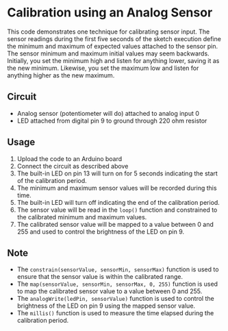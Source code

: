 # Calibration using an Analog Sensor

This code demonstrates one technique for calibrating sensor input. The sensor readings during the first five seconds of the sketch execution define the minimum and maximum of expected values attached to the sensor pin. The sensor minimum and maximum initial values may seem backwards. Initially, you set the minimum high and listen for anything lower, saving it as the new minimum. Likewise, you set the maximum low and listen for anything higher as the new maximum.

## Circuit
- Analog sensor (potentiometer will do) attached to analog input 0
- LED attached from digital pin 9 to ground through 220 ohm resistor

## Usage
1. Upload the code to an Arduino board
2. Connect the circuit as described above
3. The built-in LED on pin 13 will turn on for 5 seconds indicating the start of the calibration period.
4. The minimum and maximum sensor values will be recorded during this time.
5. The built-in LED will turn off indicating the end of the calibration period.
6. The sensor value will be read in the `loop()` function and constrained to the calibrated minimum and maximum values.
7. The calibrated sensor value will be mapped to a value between 0 and 255 and used to control the brightness of the LED on pin 9.

## Note
- The `constrain(sensorValue, sensorMin, sensorMax)` function is used to ensure that the sensor value is within the calibrated range.
- The `map(sensorValue, sensorMin, sensorMax, 0, 255)` function is used to map the calibrated sensor value to a value between 0 and 255.
- The `analogWrite(ledPin, sensorValue)` function is used to control the brightness of the LED on pin 9 using the mapped sensor value.
- The `millis()` function is used to measure the time elapsed during the calibration period.

